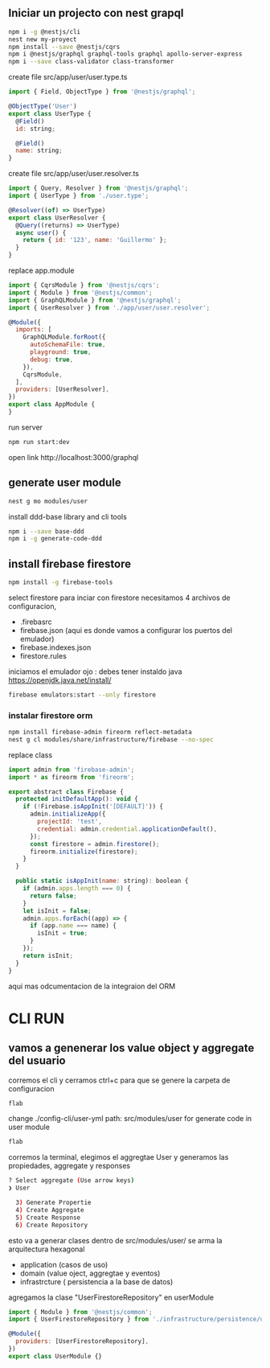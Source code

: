 ## Iniciar un projecto con nest grapql

```bash
npm i -g @nestjs/cli
nest new my-proyect
npm install --save @nestjs/cqrs
npm i @nestjs/graphql graphql-tools graphql apollo-server-express
npm i --save class-validator class-transformer
```

create file src/app/user/user.type.ts

```javascript
import { Field, ObjectType } from '@nestjs/graphql';

@ObjectType('User')
export class UserType {
  @Field()
  id: string;

  @Field()
  name: string;
}

```

create file src/app/user/user.resolver.ts

```javascript
import { Query, Resolver } from '@nestjs/graphql';
import { UserType } from './user.type';

@Resolver((of) => UserType)
export class UserResolver {
  @Query((returns) => UserType)
  async user() {
    return { id: '123', name: 'Guillermo' };
  }
}

```

replace app.module

```javascript
import { CqrsModule } from '@nestjs/cqrs';
import { Module } from '@nestjs/common';
import { GraphQLModule } from '@nestjs/graphql';
import { UserResolver } from './app/user/user.resolver';

@Module({
  imports: [
    GraphQLModule.forRoot({
      autoSchemaFile: true,
      playground: true,
      debug: true,
    }),
    CqrsModule,
  ],
  providers: [UserResolver],
})
export class AppModule {
}

```

run server

```bash
npm run start:dev
```

open link
http://localhost:3000/graphql

## generate user module

```bash
nest g mo modules/user
```

install ddd-base library and cli tools

```bash
npm i --save base-ddd
npm i -g generate-code-ddd
```

## install firebase firestore

```bash
npm install -g firebase-tools
```

select firestore para inciar con firestore necesitamos 4 archivos de configuracion,

- .firebasrc
- firebase.json (aqui es donde vamos a configurar los puertos del emulador)
- firebase.indexes.json
- firestore.rules

iniciamos el emulador ojo :  debes tener instaldo java  https://openjdk.java.net/install/

  ```bash
firebase emulators:start --only firestore
 ```

### instalar firestore orm

```bash
npm install firebase-admin fireorm reflect-metadata
nest g cl modules/share/infrastructure/firebase --no-spec
```

replace class

```javascript
import admin from 'firebase-admin';
import * as fireorm from 'fireorm';

export abstract class Firebase {
  protected initDefaultApp(): void {
    if (!Firebase.isAppInit('[DEFAULT]')) {
      admin.initializeApp({
        projectId: 'test',
        credential: admin.credential.applicationDefault(),
      });
      const firestore = admin.firestore();
      fireorm.initialize(firestore);
    }
  }

  public static isAppInit(name: string): boolean {
    if (admin.apps.length === 0) {
      return false;
    }
    let isInit = false;
    admin.apps.forEach((app) => {
      if (app.name === name) {
        isInit = true;
      }
    });
    return isInit;
  }
}

```

aqui mas odcumentacion de la integraion del ORM

# CLI RUN

## vamos a genenerar los value object y aggregate del usuario

corremos el cli y cerramos ctrl+c para que se genere la carpeta de configuracion

```bash
flab
```

change ./config-cli/user-yml path: src/modules/user for generate code in user module

```bash
flab
```

corremos la terminal, elegimos el aggregtae User y generamos las propiedades, aggregate y responses

```bash
? Select aggregate (Use arrow keys)
❯ User 

  3) Generate Propertie
  4) Create Aggregate
  5) Create Response
  6) Create Repository
```

esto va a generar clases dentro de src/modules/user/ se arma la arquitectura hexagonal

- application (casos de uso)
- domain (value oject, aggregtae y eventos)
- infrastrcture ( persistencia a la base de datos)

agregamos la clase "UserFirestoreRepository" en userModule

``` javascript
import { Module } from '@nestjs/common';
import { UserFirestoreRepository } from './infrastructure/persistence/user-firestore.repository';

@Module({
  providers: [UserFirestoreRepository],
})
export class UserModule {}
```